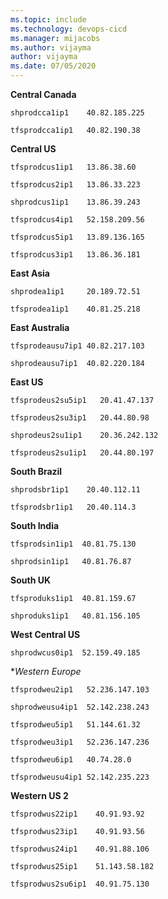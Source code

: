 ```yaml
---
ms.topic: include
ms.technology: devops-cicd
ms.manager: mijacobs
ms.author: vijayma
author: vijayma
ms.date: 07/05/2020
---
```


**Central Canada**

```
shprodcca1ip1	 40.82.185.225
		
tfsprodcca1ip1	 40.82.190.38
```

**Central US**

```
tfsprodcus1ip1	 13.86.38.60
		
tfsprodcus2ip1	 13.86.33.223
		
shprodcus1ip1	 13.86.39.243
		
tfsprodcus4ip1	 52.158.209.56
		
tfsprodcus5ip1	 13.89.136.165
		
tfsprodcus3ip1	 13.86.36.181
```
**East Asia**

```
shprodea1ip1	 20.189.72.51
		
tfsprodea1ip1	 40.81.25.218
```

**East Australia**

```
tfsprodeausu7ip1 40.82.217.103
		
shprodeausu7ip1	 40.82.220.184
```

**East US**

```
tfsprodeus2su5ip1	20.41.47.137
		
tfsprodeus2su3ip1	20.44.80.98
		
shprodeus2su1ip1	20.36.242.132
		
tfsprodeus2su1ip1	20.44.80.197
```

**South Brazil**

```
shprodsbr1ip1	 20.40.112.11
		
tfsprodsbr1ip1	 20.40.114.3
```

**South India**

```
tfsprodsin1ip1	40.81.75.130
		
shprodsin1ip1	40.81.76.87
```

**South UK**

```
tfsproduks1ip1	40.81.159.67
		
shproduks1ip1	40.81.156.105
```

**West Central US**

```
shprodwcus0ip1	52.159.49.185
```

**Western Europe*

```
tfsprodweu2ip1	 52.236.147.103
		
shprodweusu4ip1	 52.142.238.243
		
tfsprodweu5ip1	 51.144.61.32
		
tfsprodweu3ip1	 52.236.147.236
		
tfsprodweu6ip1	 40.74.28.0

tfsprodweusu4ip1 52.142.235.223
```

**Western US 2**

```
tfsprodwus22ip1    40.91.93.92		
		
tfsprodwus23ip1    40.91.93.56		
		
tfsprodwus24ip1    40.91.88.106		
		
tfsprodwus25ip1    51.143.58.182		
		
tfsprodwus2su6ip1  40.91.75.130	
```
